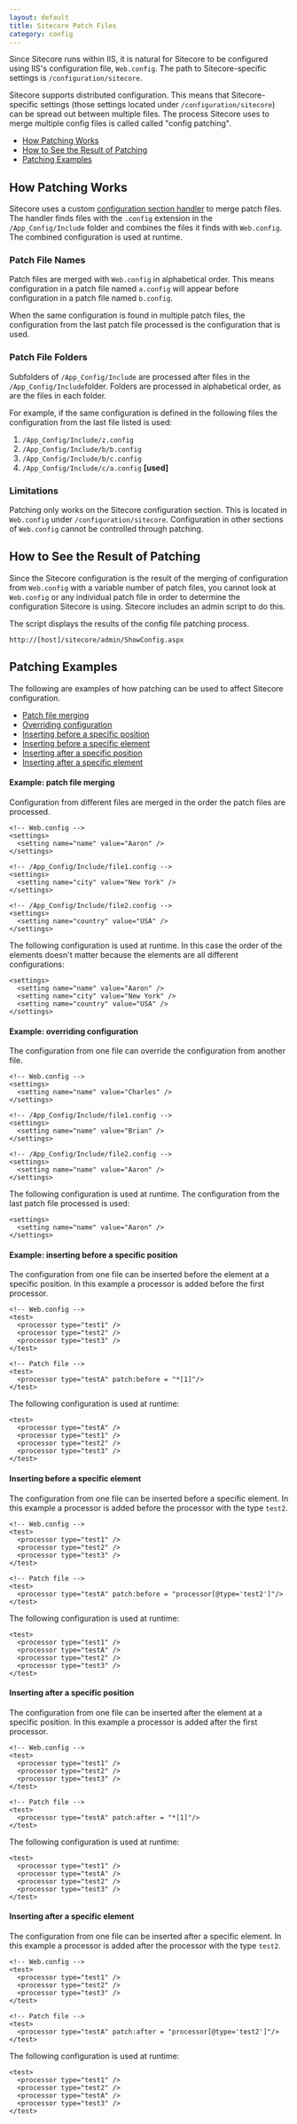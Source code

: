 ```yaml
---
layout: default
title: Sitecore Patch Files
category: config
---
```

Since Sitecore runs within IIS, it is natural for Sitecore to be configured using IIS's configuration file, `Web.config`. The path to Sitecore-specific settings is `/configuration/sitecore`.

Sitecore supports distributed configuration. This means that Sitecore-specific settings (those settings located under `/configuration/sitecore`) can be spread out between multiple files. The process Sitecore uses to merge multiple config files is called called "config patching".

* [How Patching Works](#patching_explained)
* [How to See the Result of Patching](#patching_results)
* [Patching Examples](#examples)

## <a name="patching_explained">How Patching Works</a>
Sitecore uses a custom [configuration section handler](http://msdn.microsoft.com/en-us/library/system.configuration.iconfigurationsectionhandler.aspx) to merge patch files. The handler finds files with the `.config` extension in the `/App_Config/Include` folder and combines the files it finds with `Web.config`. The combined configuration is used at runtime.

### Patch File Names
Patch files are merged with `Web.config` in alphabetical order. This means configuration in a patch file named `a.config` will appear before configuration in a patch file named `b.config`. 

When the same configuration is found in multiple patch files, the configuration from the last patch file processed is the configuration that is used.

### Patch File Folders
Subfolders of `/App_Config/Include` are processed after files in the `/App_Config/Include`folder. Folders are processed in alphabetical order, as are the files in each folder.

For example, if the same configuration is defined in the following files the configuration from the last file listed is used:

1. `/App_Config/Include/z.config`
2. `/App_Config/Include/b/b.config`
3. `/App_Config/Include/b/c.config`
4. `/App_Config/Include/c/a.config` **[used]**    

### Limitations
Patching only works on the Sitecore configuration section. This is located in `Web.config` under `/configuration/sitecore`. Configuration in other sections of `Web.config` cannot be controlled through patching.

## <a name="patching_results">How to See the Result of Patching</a>
Since the Sitecore configuration is the result of the merging of configuration from `Web.config` with a variable number of patch files, you cannot look at `Web.config` or any individual patch file in order to determine the configuration Sitecore is using. Sitecore includes an admin script to do this.

The script displays the results of the config file patching process. 

`http://[host]/sitecore/admin/ShowConfig.aspx`

## <a name="examples">Patching Examples</a>
The following are examples of how patching can be used to affect Sitecore configuration.

* [Patch file merging](#example_merging)
* [Overriding configuration](#example_overriding)
* [Inserting before a specific position](#example_insert_before_relative)
* [Inserting before a specific element](#example_insert_before_specific)
* [Inserting after a specific position](#example_insert_after_relative)
* [Inserting after a specific element](#example_insert_after_specific)

#### <a name="example_merging">Example: patch file merging</a>
Configuration from different files are merged in the order the patch files are processed.

	<!-- Web.config -->
	<settings>
	  <setting name="name" value="Aaron" />
	</settings>

	<!-- /App_Config/Include/file1.config -->
	<settings>
	  <setting name="city" value="New York" />
	</settings>

	<!-- /App_Config/Include/file2.config -->
	<settings>
	  <setting name="country" value="USA" />
	</settings>

The following configuration is used at runtime. In this case the order of the elements doesn't matter because the elements are all different configurations:

	<settings>
	  <setting name="name" value="Aaron" />
	  <setting name="city" value="New York" />
	  <setting name="country" value="USA" />
	</settings>

#### <a name="example_merging">Example: overriding configuration</a>
The configuration from one file can override the configuration from another file.

	<!-- Web.config -->
	<settings>
	  <setting name="name" value="Charles" />
	</settings>
	
	<!-- /App_Config/Include/file1.config -->
	<settings>
	  <setting name="name" value="Brian" />
	</settings>
	
	<!-- /App_Config/Include/file2.config -->
	<settings>
	  <setting name="name" value="Aaron" />
	</settings>

The following configuration is used at runtime. The configuration from the last patch file processed is used:

	<settings>
	  <setting name="name" value="Aaron" />
	</settings>

#### <a name="example_insert_before_relative">Example: inserting before a specific position</a>
The configuration from one file can be inserted before the element at a specific position. In this example a processor is added before the first processor.

	<!-- Web.config -->
	<test>
	  <processor type="test1" />
	  <processor type="test2" />
	  <processor type="test3" />
	</test>
	
	<!-- Patch file -->
	<test>
	  <processor type="testA" patch:before = "*[1]"/>
	</test>

The following configuration is used at runtime:

	<test>
	  <processor type="testA" />
	  <processor type="test1" />
	  <processor type="test2" />
	  <processor type="test3" />
	</test>

#### <a name="example_insert_before_specific">Inserting before a specific element</a>
The configuration from one file can be inserted before a specific element. In this example a processor is added before the processor with the type `test2`.

	<!-- Web.config -->
	<test>
	  <processor type="test1" />
	  <processor type="test2" />
	  <processor type="test3" />
	</test>
	
	<!-- Patch file -->
	<test>
	  <processor type="testA" patch:before = "processor[@type='test2']"/>
	</test>

The following configuration is used at runtime:

	<test>
	  <processor type="test1" />
	  <processor type="testA" />
	  <processor type="test2" />
	  <processor type="test3" />
	</test>

#### <a name="example_insert_after_relative">Inserting after a specific position</a>
The configuration from one file can be inserted after the element at a specific position. In this example a processor is added after the first processor.

	<!-- Web.config -->
	<test>
	  <processor type="test1" />
	  <processor type="test2" />
	  <processor type="test3" />
	</test>
	
	<!-- Patch file -->
	<test>
	  <processor type="testA" patch:after = "*[1]"/>
	</test>

The following configuration is used at runtime:

	<test>
	  <processor type="test1" />
	  <processor type="testA" />
	  <processor type="test2" />
	  <processor type="test3" />
	</test>

#### <a name="example_insert_after_specific">Inserting after a specific element</a>
The configuration from one file can be inserted after a specific element. In this example a processor is added after the processor with the type `test2`.

	<!-- Web.config -->
	<test>
	  <processor type="test1" />
	  <processor type="test2" />
	  <processor type="test3" />
	</test>

	<!-- Patch file -->
	<test>
	  <processor type="testA" patch:after = "processor[@type='test2']"/>
	</test>

The following configuration is used at runtime:

	<test>
	  <processor type="test1" />
	  <processor type="test2" />
	  <processor type="testA" />
	  <processor type="test3" />
	</test>


